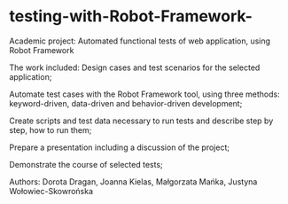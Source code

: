 # testing-with-Robot-Framework-
Academic project: Automated functional tests of web application, using Robot Framework

The work included:
Design cases and test scenarios for the selected application;

Automate test cases with the Robot Framework tool, using three methods: keyword-driven, data-driven and behavior-driven development;

Create scripts and test data necessary to run tests and describe step by step, how to run them;

Prepare a presentation including a discussion of the project;

Demonstrate the course of selected tests;


Authors:
Dorota Dragan, Joanna Kielas, Małgorzata Mańka, Justyna Wołowiec-Skowrońska
